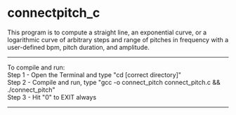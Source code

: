 # connectpitch_c
This program is to compute a straight line, an exponential curve,  or a logarithmic curve of arbitrary steps and range of pitches in frequency  with a user-defined bpm, pitch duration, and amplitude.  

_______________________________________________________________  

To compile and run:   
Step 1 - Open the Terminal and type "cd [correct directory]"  
Step 2 - Compile and run, type "gcc -o connect_pitch connect_pitch.c &amp;&amp; ./connect_pitch"  
Step 3 - Hit "0" to EXIT always 
_______________________________________________________________
